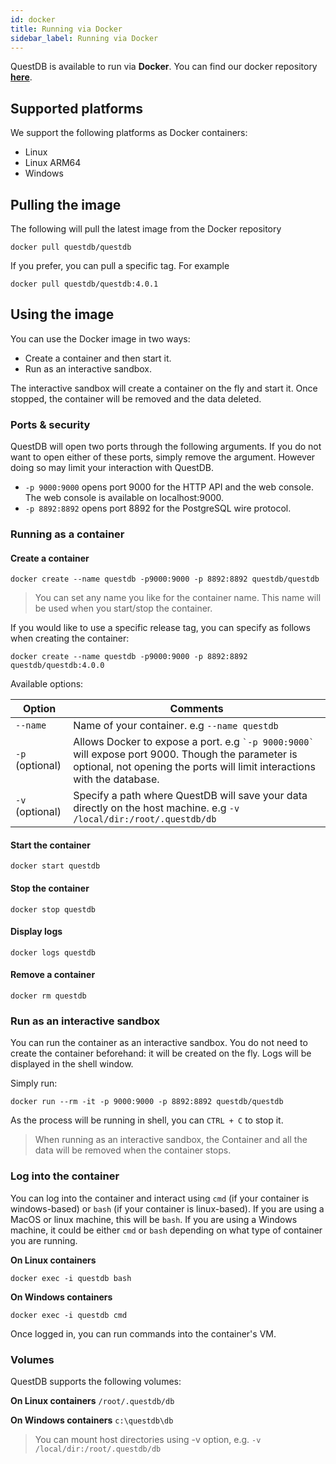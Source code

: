 ```yaml
---
id: docker
title: Running via Docker
sidebar_label: Running via Docker
---
```


QuestDB is available to run via **Docker**. You can find our 
docker repository **[here](https://hub.docker.com/r/questdb/questdb)**.

## Supported platforms

We support the following platforms as Docker containers:
- Linux
- Linux ARM64
- Windows

## Pulling the image
The following will pull the latest image from the Docker repository
```shell script
docker pull questdb/questdb
```

If you prefer, you can pull a specific tag. For example
```shell script
docker pull questdb/questdb:4.0.1
```

## Using the image
You can use the Docker image in two ways:
- Create a container and then start it.
- Run as an interactive sandbox.

The interactive sandbox will create a container on the fly and start it. Once stopped, the container will be 
removed and the data deleted. 

### Ports & security

QuestDB will open two ports through the following arguments.
If you do not want to open either of these ports, simply remove the 
argument. However doing so may limit your interaction with QuestDB.

- `-p 9000:9000` opens port 9000 for the HTTP API and the web console. The web console is available on localhost:9000.
- `-p 8892:8892` opens port 8892 for the PostgreSQL wire protocol.

### Running as a container

#### Create a container

```shell script
docker create --name questdb -p9000:9000 -p 8892:8892 questdb/questdb
```

> You can set any name you like for the container name. This name will be used when you start/stop the container.

If you would like to use a specific release tag, you can specify as follows when creating the container:

```shell script
docker create --name questdb -p9000:9000 -p 8892:8892 questdb/questdb:4.0.0
```

Available options:

<table class="alt">
<thead>

<th>Option</th>
<th>Comments</th>

</thead>
<tbody>
<tr>
<td><code>--name</code></td>
<td>Name of your container. e.g <code>--name questdb</code></td>
</tr>
<tr>
<td><code>-p</code> (optional)</td>
<td>Allows Docker to expose a port. e.g <code>`-p 9000:9000`</code> will expose port 9000.
Though the parameter is optional, not opening the ports will limit interactions with the database.</td>
</tr>
<tr>
<td><code>-v</code> (optional)</td>
<td>Specify a path where QuestDB will save your data directly on the host machine. e.g <code>-v /local/dir:/root/.questdb/db</code></td>
</tr>
</tbody>
</table>

#### Start the container
```shell script
docker start questdb
```

#### Stop the container
```shell script
docker stop questdb
```

#### Display logs
```shell script
docker logs questdb
```

#### Remove a container
```shell script
docker rm questdb
```

### Run as an interactive sandbox

You can run the container as an interactive sandbox. You do not need to create the
container beforehand: it will be created on the fly. Logs will be displayed 
in the shell window.

Simply run:
```shell script
docker run --rm -it -p 9000:9000 -p 8892:8892 questdb/questdb
```

As the process will be running in shell, you can `CTRL + C` to stop it.

> When running as an interactive sandbox, the Container and all the data will be removed when
>the container stops. 

### Log into the container

You can log into the container and interact using `cmd` (if your container is windows-based) or `bash` 
(if your container is linux-based). If you are using a MacOS or linux machine, this will be `bash`. If you
are using a Windows machine, it could be either `cmd` or `bash` depending on what type of container you
are running.

**On Linux containers**
```shell script
docker exec -i questdb bash
```

**On Windows containers**
```shell script
docker exec -i questdb cmd
```

Once logged in, you can run commands into the container's VM.

### Volumes

QuestDB supports the following volumes:

**On Linux containers**
`/root/.questdb/db` 
 
**On Windows containers**
`c:\questdb\db` 

> You can mount host directories using -v option, e.g.
>`-v /local/dir:/root/.questdb/db`


